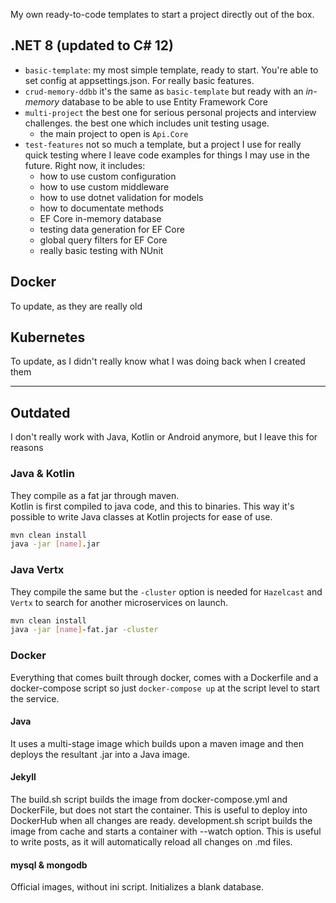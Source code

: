 My own ready-to-code templates to start a project directly out of the box.

## .NET 8 (updated to C# 12)
* `basic-template`: my most simple template, ready to start. You're able to set config at appsettings.json. For really basic features. 
* `crud-memory-ddbb` it's the same as `basic-template` but ready with an *in-memory* database to be able to use Entity Framework Core
* `multi-project` the best one for serious personal projects and interview challenges. the best one which includes unit testing usage.
  * the main project to open is `Api.Core`
* `test-features` not so much a template, but a project I use for really quick testing where I leave code examples for things I may use in the future. Right now, it includes:
  * how to use custom configuration
  * how to use custom middleware
  * how to use dotnet validation for models
  * how to documentate methods
  * EF Core in-memory database
  * testing data generation for EF Core
  * global query filters for EF Core
  * really basic testing with NUnit

## Docker
To update, as they are really old

## Kubernetes
To update, as I didn't really know what I was doing back when I created them

---
## Outdated
I don't really work with Java, Kotlin or Android anymore, but I leave this for reasons

### Java & Kotlin
They compile as a fat jar through maven.  
Kotlin is first compiled to java code, and this to binaries. This way it's possible to write Java classes at Kotlin projects for ease of use.

~~~ bash
mvn clean install
java -jar [name].jar  
~~~

### Java Vertx
They compile the same but the `-cluster` option is needed for `Hazelcast` and `Vertx` to search for another microservices on launch.
~~~ bash
mvn clean install  
java -jar [name]-fat.jar -cluster
~~~

### Docker
Everything that comes built through docker, comes with a Dockerfile and a docker-compose script so just `docker-compose up` at the script level to start the service.

#### Java
It uses a multi-stage image which builds upon a maven image and then deploys the resultant .jar into a Java image.

#### Jekyll
The build.sh script builds the image from docker-compose.yml and DockerFile, but does not start the container. This is useful to deploy into DockerHub when all changes are ready.
development.sh script builds the image from cache and starts a container with --watch option. This is useful to write posts, as it will automatically reload all changes on .md files.

#### mysql & mongodb
Official images, without ini script. Initializes a blank database.
